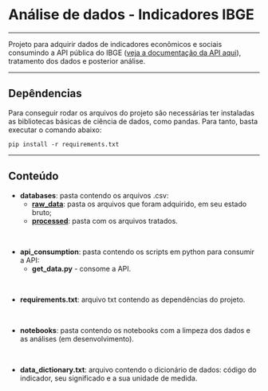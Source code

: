 # Análise de dados - Indicadores IBGE

--------

Projeto para adquirir dados de indicadores econômicos e sociais consumindo a API pública do IBGE ([veja a documentação da API aqui](https://servicodados.ibge.gov.br/api/docs/paises#api-_)), tratamento dos dados e posterior análise.  

___

## Depêndencias

Para conseguir rodar os arquivos do projeto são necessárias ter instaladas as bibliotecas básicas de ciência de dados, como pandas. Para tanto, basta executar o comando abaixo:
```
pip install -r requirements.txt
```
___

## Conteúdo

* **databases**: pasta contendo os arquivos .csv:
  * **[raw_data](./databases/raw_data)**: pasta os arquivos que foram adquirido, em seu  estado bruto;
  * **[processed](./databases/processed)**: pasta com os arquivos tratados.

<br/>

* **api_consumption**: pasta contendo os scripts em python para consumir a API:
  * **get_data.py** - consome a API.

<br/>

* **requirements.txt**: arquivo txt contendo as dependências do projeto.

<br/>

* **notebooks**: pasta contendo os notebooks com a limpeza dos dados e as análises (em desenvolvimento).

<br/>

* **data_dictionary.txt**: arquivo contendo o dicionário de dados: código do indicador, seu significado e a sua unidade de medida.
